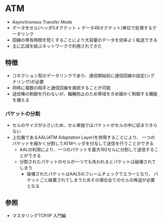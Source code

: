 # ATM
- Asynchronous Transfer Mode
- データをセル(ヘッダ5オクテット + データ48オクテット)単位で処理するデータリンク
- 回線の専有時間を短くすることにより大容量のデータを効率よく転送できる
- 主に広域を結ぶネットワークで利用されてきた

## 特徴
- コネクション型のデータリンクであり、通信開始前に通信回線の設定(シグナリング)が必要
- 同時に複数の相手と通信回線を接続することが可能
- 送信権の制御を行わないが、輻輳防止のため帯域をきめ細かく制御する機能を備える

### パケットの分割
- セルのサイズが小さいため、セル単独ではパケットがセルの中に収まりきらない
- 上位層であるAAL(ATM Adaptation Layer)を併用することにより、
  一つのパケットを細かく分割してATMヘッダを付与して送信を行うことができる
  - AALの利用により、一つのパケットを最大192セルに分割して送信することができる
  - 分割されたパケットのセルが一つでも失われるとパケットは破壊されてしまう
    - 破壊されたパケットはAAL5のフレームチェックでエラーとなり、
      パケットごと破棄されてしまうためその場合全てのセルの再送が必要となる

## 参照
- マスタリングTCP/IP 入門編
